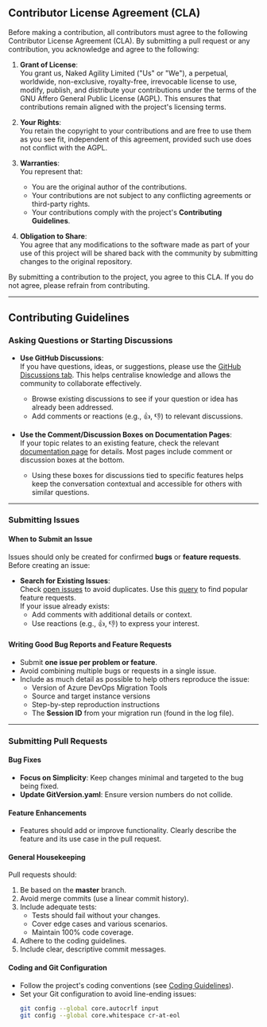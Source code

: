 ## Contributor License Agreement (CLA)

Before making a contribution, all contributors must agree to the following Contributor License Agreement (CLA). By submitting a pull request or any contribution, you acknowledge and agree to the following:

1. **Grant of License**:  
   You grant us, Naked Agility Limited ("Us" or "We"), a perpetual, worldwide, non-exclusive, royalty-free, irrevocable license to use, modify, publish, and distribute your contributions under the terms of the GNU Affero General Public License (AGPL). This ensures that contributions remain aligned with the project's licensing terms.

2. **Your Rights**:  
   You retain the copyright to your contributions and are free to use them as you see fit, independent of this agreement, provided such use does not conflict with the AGPL.

3. **Warranties**:  
   You represent that:
   - You are the original author of the contributions.
   - Your contributions are not subject to any conflicting agreements or third-party rights.
   - Your contributions comply with the project's **Contributing Guidelines**.

4. **Obligation to Share**:  
   You agree that any modifications to the software made as part of your use of this project will be shared back with the community by submitting changes to the original repository.

By submitting a contribution to the project, you agree to this CLA. If you do not agree, please refrain from contributing.

---

## Contributing Guidelines

### Asking Questions or Starting Discussions

- **Use GitHub Discussions**:  
  If you have questions, ideas, or suggestions, please use the [GitHub Discussions tab](https://github.com/nkdAgility/azure-devops-migration-tools/discussions). This helps centralise knowledge and allows the community to collaborate effectively.  
  - Browse existing discussions to see if your question or idea has already been addressed.  
  - Add comments or reactions (e.g., 👍, 👎) to relevant discussions.

- **Use the Comment/Discussion Boxes on Documentation Pages**:  
  If your topic relates to an existing feature, check the relevant [documentation page](https://devopsmigration.io/) for details. Most pages include comment or discussion boxes at the bottom.  
  - Using these boxes for discussions tied to specific features helps keep the conversation contextual and accessible for others with similar questions.

---

### Submitting Issues

#### When to Submit an Issue
Issues should only be created for confirmed **bugs** or **feature requests**. Before creating an issue:
- **Search for Existing Issues**:  
  Check [open issues](https://github.com/nkdAgility/azure-devops-migration-tools/issues) to avoid duplicates. Use this [query](https://github.com/nkdAgility/azure-devops-migration-tools/issues?q=is%3Aopen+is%3Aissue+sort%3Areactions-%2B1-desc+) to find popular feature requests.  
  If your issue already exists:
  - Add comments with additional details or context.
  - Use reactions (e.g., 👍, 👎) to express your interest.

#### Writing Good Bug Reports and Feature Requests
- Submit **one issue per problem or feature**.
- Avoid combining multiple bugs or requests in a single issue.
- Include as much detail as possible to help others reproduce the issue:
  - Version of Azure DevOps Migration Tools
  - Source and target instance versions
  - Step-by-step reproduction instructions
  - The **Session ID** from your migration run (found in the log file).

---

### Submitting Pull Requests

#### Bug Fixes
- **Focus on Simplicity**: Keep changes minimal and targeted to the bug being fixed.
- **Update GitVersion.yaml**: Ensure version numbers do not collide.

#### Feature Enhancements
- Features should add or improve functionality. Clearly describe the feature and its use case in the pull request.

#### General Housekeeping
Pull requests should:
1. Be based on the **master** branch.
2. Avoid merge commits (use a linear commit history).
3. Include adequate tests:
   - Tests should fail without your changes.
   - Cover edge cases and various scenarios.
   - Maintain 100% code coverage.
4. Adhere to the coding guidelines.
5. Include clear, descriptive commit messages.

#### Coding and Git Configuration
- Follow the project's coding conventions (see [Coding Guidelines](#)).  
- Set your Git configuration to avoid line-ending issues:
  ```bash
  git config --global core.autocrlf input
  git config --global core.whitespace cr-at-eol
  ```
